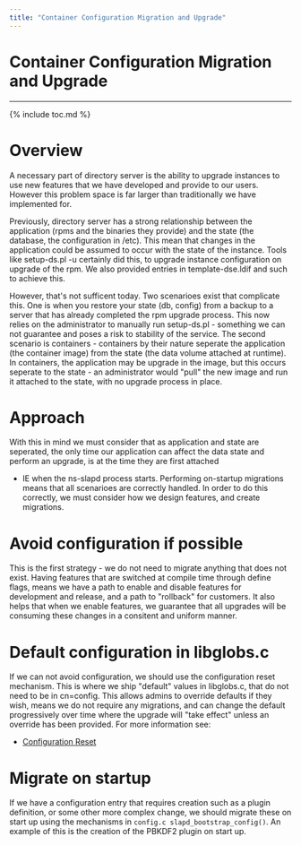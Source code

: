 ```yaml
---
title: "Container Configuration Migration and Upgrade"
---
```


# Container Configuration Migration and Upgrade
-----------------------------------------------

{% include toc.md %}

Overview
========

A necessary part of directory server is the ability to upgrade instances to use new features that
we have developed and provide to our users. However this problem space is far larger than
traditionally we have implemented for.

Previously, directory server has a strong relationship between the application (rpms and the
binaries they provide) and the state (the database, the configuration in /etc). This mean that
changes in the application could be assumed to occur with the state of the instance. Tools like
setup-ds.pl -u certainly did this, to upgrade instance configuration on upgrade of the rpm. We also
provided entries in template-dse.ldif and such to achieve this.

However, that's not sufficent today. Two scenarioes exist that complicate this. One is when you
restore your state (db, config) from a backup to a server that has already completed the rpm
upgrade process. This now relies on the administrator to manually run setup-ds.pl - something we
can not guarantee and poses a risk to stability of the service. The second scenario is containers -
containers by their nature seperate the application (the container image) from the state (the
data volume attached at runtime). In containers, the application may be upgrade in the image, but
this occurs seperate to the state - an administrator would "pull" the new image and run it attached
to the state, with no upgrade process in place.

Approach
========

With this in mind we must consider that as application and state are seperated, the only time our
application can affect the data state and perform an upgrade, is at the time they are first attached
- IE when the ns-slapd process starts. Performing on-startup migrations means that all scenarioes
are correctly handled. In order to do this correctly, we must consider how we design features, and
create migrations.

Avoid configuration if possible
===============================

This is the first strategy - we do not need to migrate anything that does not exist. Having features
that are switched at compile time through define flags, means we have a path to enable and disable
features for development and release, and a path to "rollback" for customers. It also helps that
when we enable features, we guarantee that all upgrades will be consuming these changes in a consitent
and uniform manner.

Default configuration in libglobs.c
===================================

If we can not avoid configuration, we should use the configuration reset mechanism. This is where
we ship "default" values in libglobs.c, that do not need to be in cn=config. This allows admins to
override defaults if they wish, means we do not require any migrations, and can change the default
progressively over time where the upgrade will "take effect" unless an override has been provided.
For more information see:

- [Configuration Reset](configuration-reset.html)

Migrate on startup
==================

If we have a configuration entry that requires creation such as a plugin definition, or some other
more complex change, we should migrate these on start up using the mechanisms in
`config.c slapd_bootstrap_config()`. An example of this is the creation of the PBKDF2 plugin on start
up.


